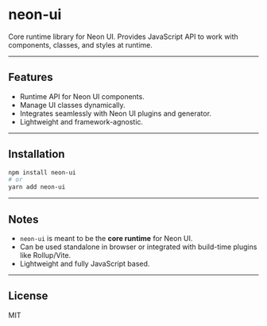 # neon-ui

Core runtime library for Neon UI. Provides JavaScript API to work with components, classes, and styles at runtime.

---

## Features

- Runtime API for Neon UI components.
- Manage UI classes dynamically.
- Integrates seamlessly with Neon UI plugins and generator.
- Lightweight and framework-agnostic.

---

## Installation

```bash
npm install neon-ui
# or
yarn add neon-ui
```

---

## Notes

- `neon-ui` is meant to be the **core runtime** for Neon UI.
- Can be used standalone in browser or integrated with build-time plugins like Rollup/Vite.
- Lightweight and fully JavaScript based.

---

## License

MIT

